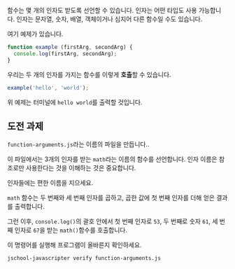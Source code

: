 함수는 몇 개의 인자도 받도록 선언할 수 있습니다. 인자는 어떤 타입도 사용 가능합니다. 인자는 문자열, 숫자, 배열, 객체이거나 심지어 다른 함수일 수도 있습니다.

여기 예제가 있습니다.

```js
function example (firstArg, secondArg) {
  console.log(firstArg, secondArg);
}
```

우리는 두 개의 인자를 가지는 함수를 이렇게 **호출**할 수 있습니다.

```js
example('hello', 'world');
```

위 예제는 터미널에 `hello world`를 출력할 것입니다.

## 도전 과제

`function-arguments.js`라는 이름의 파일을 만듭니다..

이 파일에서는 3개의 인자를 받는 `math`라는 이름의 함수를 선언합니다. 인자 이름은
참조로만 사용한다는 것을 이해하는 것은 중요합니다.

인자들에는 편한 이름을 지으세요.

`math` 함수는 두 번째와 세 번째 인자를 곱하고, 곱한 값에 첫 번째 인자를 더해 얻은 결과를 출력합니다.

그런 이후, `console.log()`의 괄호 안에서 첫 번째 인자로 `53`, 두 번째로 숫자 `61`, 세 번째 인자로 `67`을 받는 `math()`함수를 호출합니다.

이 명령어를 실행해 프로그램이 올바른지 확인하세요.

```bash
jschool-javascripter verify function-arguments.js
```
